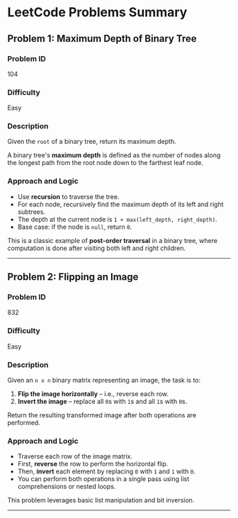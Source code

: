 # LeetCode Problems Summary

## Problem 1: Maximum Depth of Binary Tree

### Problem ID
104

### Difficulty
Easy

### Description
Given the `root` of a binary tree, return its maximum depth.

A binary tree's **maximum depth** is defined as the number of nodes along the longest path from the root node down to the farthest leaf node.

### Approach and Logic
- Use **recursion** to traverse the tree.
- For each node, recursively find the maximum depth of its left and right subtrees.
- The depth at the current node is `1 + max(left_depth, right_depth)`.
- Base case: if the node is `null`, return `0`.

This is a classic example of **post-order traversal** in a binary tree, where computation is done after visiting both left and right children.

---

## Problem 2: Flipping an Image

### Problem ID
832

### Difficulty
Easy

### Description
Given an `n x n` binary matrix representing an image, the task is to:
1. **Flip the image horizontally** – i.e., reverse each row.
2. **Invert the image** – replace all `0`s with `1`s and all `1`s with `0`s.

Return the resulting transformed image after both operations are performed.

### Approach and Logic
- Traverse each row of the image matrix.
- First, **reverse** the row to perform the horizontal flip.
- Then, **invert** each element by replacing `0` with `1` and `1` with `0`.
- You can perform both operations in a single pass using list comprehensions or nested loops.

This problem leverages basic list manipulation and bit inversion.

---
